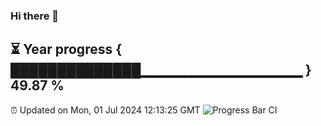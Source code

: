### Hi there 👋
⏳ Year progress { ██████████████▁▁▁▁▁▁▁▁▁▁▁▁▁▁▁▁ } 49.87 %
---
⏰ Updated on Mon, 01 Jul 2024 12:13:25 GMT
![Progress Bar CI](https://github.com/Moyi321/Moyi321/workflows/Progress%20Bar%20CI/badge.svg)
